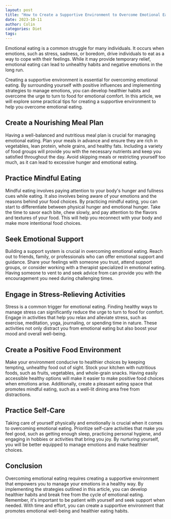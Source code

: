 ```yaml
---
layout: post
title: "How to Create a Supportive Environment to Overcome Emotional Eating"
date: 2023-10-11
author: Colin
categories: Diet
tags: 
---
```


Emotional eating is a common struggle for many individuals. It occurs when emotions, such as stress, sadness, or boredom, drive individuals to eat as a way to cope with their feelings. While it may provide temporary relief, emotional eating can lead to unhealthy habits and negative emotions in the long run.

Creating a supportive environment is essential for overcoming emotional eating. By surrounding yourself with positive influences and implementing strategies to manage emotions, you can develop healthier habits and overcome the urge to turn to food for emotional comfort. In this article, we will explore some practical tips for creating a supportive environment to help you overcome emotional eating.

## Create a Nourishing Meal Plan

Having a well-balanced and nutritious meal plan is crucial for managing emotional eating. Plan your meals in advance and ensure they are rich in vegetables, lean protein, whole grains, and healthy fats. Including a variety of food groups will provide you with the necessary nutrients and keep you satisfied throughout the day. Avoid skipping meals or restricting yourself too much, as it can lead to excessive hunger and emotional eating.

## Practice Mindful Eating

Mindful eating involves paying attention to your body's hunger and fullness cues while eating. It also involves being aware of your emotions and the reasons behind your food choices. By practicing mindful eating, you can start to differentiate between physical hunger and emotional hunger. Take the time to savor each bite, chew slowly, and pay attention to the flavors and textures of your food. This will help you reconnect with your body and make more intentional food choices.

## Seek Emotional Support

Building a support system is crucial in overcoming emotional eating. Reach out to friends, family, or professionals who can offer emotional support and guidance. Share your feelings with someone you trust, attend support groups, or consider working with a therapist specialized in emotional eating. Having someone to vent to and seek advice from can provide you with the encouragement you need during challenging times.

## Engage in Stress-Relieving Activities

Stress is a common trigger for emotional eating. Finding healthy ways to manage stress can significantly reduce the urge to turn to food for comfort. Engage in activities that help you relax and alleviate stress, such as exercise, meditation, yoga, journaling, or spending time in nature. These activities not only distract you from emotional eating but also boost your mood and overall well-being.

## Create a Positive Food Environment

Make your environment conducive to healthier choices by keeping tempting, unhealthy food out of sight. Stock your kitchen with nutritious foods, such as fruits, vegetables, and whole-grain snacks. Having easily accessible healthy options will make it easier to make positive food choices when emotions arise. Additionally, create a pleasant eating space that promotes mindful eating, such as a well-lit dining area free from distractions.

## Practice Self-Care

Taking care of yourself physically and emotionally is crucial when it comes to overcoming emotional eating. Prioritize self-care activities that make you feel good, such as getting enough sleep, practicing personal hygiene, and engaging in hobbies or activities that bring you joy. By nurturing yourself, you will be better equipped to manage emotions and make healthier choices.

## Conclusion

Overcoming emotional eating requires creating a supportive environment that empowers you to manage your emotions in a healthy way. By implementing the strategies outlined in this article, you can develop healthier habits and break free from the cycle of emotional eating. Remember, it's important to be patient with yourself and seek support when needed. With time and effort, you can create a supportive environment that promotes emotional well-being and healthier eating habits.